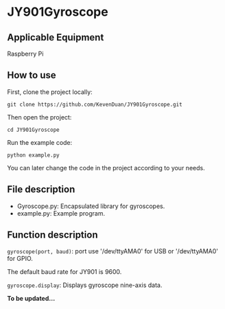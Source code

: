 # JY901Gyroscope

## Applicable Equipment

Raspberry Pi

## How to use

First, clone the project locally:

```
git clone https://github.com/KevenDuan/JY901Gyroscope.git
```

Then open the project:

```
cd JY901Gyroscope
```

Run the example code:

```
python example.py
```

You can later change the code in the project according to your needs.

## File description

- Gyroscope.py: Encapsulated library for gyroscopes.
- example.py: Example program.

## Function description

`gyroscope(port, baud)`: port use '/dev/ttyAMA0' for USB or '/dev/ttyAMA0' for GPIO.

The default baud rate for JY901 is 9600.

`gyroscope.display`: Displays gyroscope nine-axis data.

**To be updated...**




